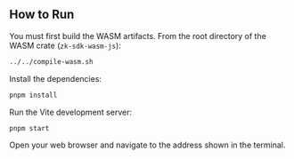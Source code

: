 ## How to Run

You must first build the WASM artifacts. From the root directory of the WASM crate (`zk-sdk-wasm-js`):

```bash
../../compile-wasm.sh
```

Install the dependencies:

```bash
pnpm install
```

Run the Vite development server:

```bash
pnpm start
```

Open your web browser and navigate to the address shown in the terminal.
